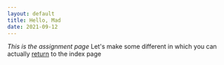 ```yaml
---
layout: default
title: Hello, Mad
date: 2021-09-12
---
```

*This is the assignment page*
Let's make some different in which you can actually [return](https://saiqi1999.github.io/cs5520project/) to the index page

